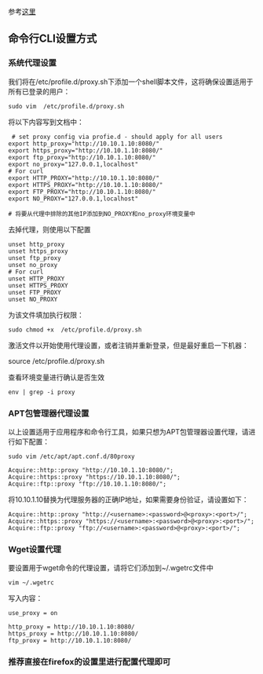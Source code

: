  参考[这里](https://blog.csdn.net/u011119817/article/details/110856212)

## 命令行CLI设置方式

### 系统代理设置

我们将在/etc/profile.d/proxy.sh下添加一个shell脚本文件，这将确保设置适用于所有已登录的用户：
```
sudo vim  /etc/profile.d/proxy.sh
```


将以下内容写到文档中：
```
 # set proxy config via profie.d - should apply for all users
export http_proxy="http://10.10.1.10:8080/"
export https_proxy="http://10.10.1.10:8080/"
export ftp_proxy="http://10.10.1.10:8080/"
export no_proxy="127.0.0.1,localhost"
# For curl
export HTTP_PROXY="http://10.10.1.10:8080/"
export HTTPS_PROXY="http://10.10.1.10:8080/"
export FTP_PROXY="http://10.10.1.10:8080/"
export NO_PROXY="127.0.0.1,localhost"

# 将要从代理中排除的其他IP添加到NO_PROXY和no_proxy环境变量中
```

去掉代理，则使用以下配置

```
unset http_proxy
unset https_proxy
unset ftp_proxy
unset no_proxy
# For curl
unset HTTP_PROXY
unset HTTPS_PROXY
unset FTP_PROXY
unset NO_PROXY
```


为该文件填加执行权限：
```
sudo chmod +x  /etc/profile.d/proxy.sh
```

激活文件以开始使用代理设置，或者注销并重新登录，但是最好重启一下机器：

source /etc/profile.d/proxy.sh

查看环境变量进行确认是否生效
```
env | grep -i proxy
```


### APT包管理器代理设置

以上设置适用于应用程序和命令行工具，如果只想为APT包管理器设置代理，请进行如下配置：
```
sudo vim /etc/apt/apt.conf.d/80proxy
```

````
Acquire::http::proxy "http://10.10.1.10:8080/";
Acquire::https::proxy "https://10.10.1.10:8080/";
Acquire::ftp::proxy "ftp://10.10.1.10:8080/";
````
将10.10.1.10替换为代理服务器的正确IP地址，如果需要身份验证，请设置如下：
```
Acquire::http::proxy "http://<username>:<password>@<proxy>:<port>/";
Acquire::https::proxy "https://<username>:<password>@<proxy>:<port>/";
Acquire::ftp::proxy "ftp://<username>:<password>@<proxy>:<port>/";
```


### Wget设置代理

要设置用于wget命令的代理设置，请将它们添加到~/.wgetrc文件中
```
vim ~/.wgetrc
```


写入内容：
```
use_proxy = on

http_proxy = http://10.10.1.10:8080/
https_proxy = http://10.10.1.10:8080/
ftp_proxy = http://10.10.1.10:8080/
```

### 推荐直接在firefox的设置里进行配置代理即可
